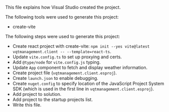 This file explains how Visual Studio created the project.

The following tools were used to generate this project:
- create-vite

The following steps were used to generate this project:
- Create react project with create-vite: `npm init --yes vite@latest vqtmanagement.client -- --template=react-ts`.
- Update `vite.config.ts` to set up proxying and certs.
- Add `@type/node` for `vite.config.js` typing.
- Update `App` component to fetch and display weather information.
- Create project file (`vqtmanagement.client.esproj`).
- Create `launch.json` to enable debugging.
- Create `nuget.config` to specify location of the JavaScript Project System SDK (which is used in the first line in `vqtmanagement.client.esproj`).
- Add project to solution.
- Add project to the startup projects list.
- Write this file.

